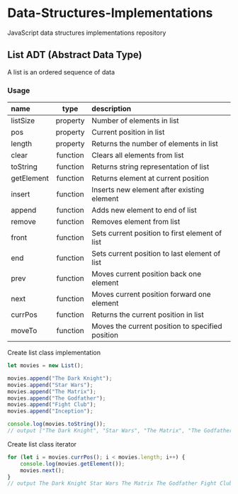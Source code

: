 # Data-Structures-Implementations

JavaScript data structures implementations repository

## List ADT (Abstract Data Type)

A list is an ordered sequence of data

### Usage

| name       |   type   | description                                      |
| :--------- | :------: | :----------------------------------------------- |
| listSize   | property | Number of elements in list                       |
| pos        | property | Current position in list                         |
| length     | property | Returns the number of elements in list           |
| clear      | function | Clears all elements from list                    |
| toString   | function | Returns string representation of list            |
| getElement | function | Returns element at current position              |
| insert     | function | Inserts new element after existing element       |
| append     | function | Adds new element to end of list                  |
| remove     | function | Removes element from list                        |
| front      | function | Sets current position to first element of list   |
| end        | function | Sets current position to last element of list    |
| prev       | function | Moves current position back one element          |
| next       | function | Moves current position forward one element       |
| currPos    | function | Returns the current position in list             |
| moveTo     | function | Moves the current position to specified position |

Create list class implementation

```javascript
let movies = new List();

movies.append("The Dark Knight");
movies.append("Star Wars");
movies.append("The Matrix");
movies.append("The Godfather");
movies.append("Fight Club");
movies.append("Inception");

console.log(movies.toString());
// output ["The Dark Knight", "Star Wars", "The Matrix", "The Godfather", "Fight Club", "Inception"]
```

Create list class iterator

```javascript
for (let i = movies.currPos(); i < movies.length; i++) {
    console.log(movies.getElement());
    movies.next();
}
// output The Dark Knight Star Wars The Matrix The Godfather Fight Club Inception
```

